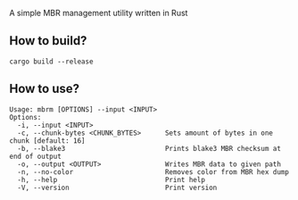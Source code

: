 A simple MBR management utility written in Rust
## How to build?
`cargo build --release`
## How to use?
```
Usage: mbrm [OPTIONS] --input <INPUT>
Options:
  -i, --input <INPUT>                  
  -c, --chunk-bytes <CHUNK_BYTES>      Sets amount of bytes in one chunk [default: 16]
  -b, --blake3                         Prints blake3 MBR checksum at end of output
  -o, --output <OUTPUT>                Writes MBR data to given path
  -n, --no-color                       Removes color from MBR hex dump
  -h, --help                           Print help
  -V, --version                        Print version
```
